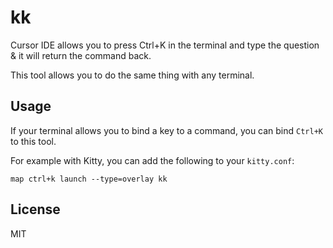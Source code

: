 kk
==

Cursor IDE allows you to press Ctrl+K in the terminal and type the question & it will return the command back.

This tool allows you to do the same thing with any terminal.

<script src="https://asciinema.org/a/twerL1fmCtkhrcr5XeOPsW2UD.js" id="asciicast-twerL1fmCtkhrcr5XeOPsW2UD" async="true"></script>

## Usage

If your terminal allows you to bind a key to a command, you can bind `Ctrl+K` to this tool.

For example with Kitty, you can add the following to your `kitty.conf`:

```
map ctrl+k launch --type=overlay kk
```

## License

MIT

